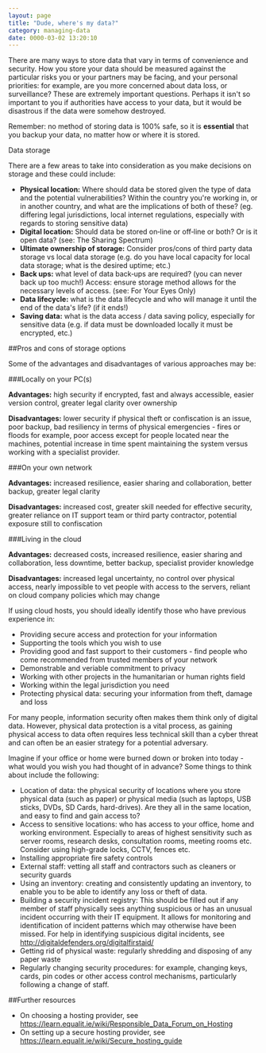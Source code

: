 ```yaml
---
layout: page
title: "Dude, where's my data?"
category: managing-data
date: 0000-03-02 13:20:10
---
```


There are many ways to store data that vary in terms of convenience and security. How you store your data should be measured against the particular risks you or your partners may be facing, and your personal priorities: for example, are you more concerned about data loss, or surveillance? These are extremely important questions. Perhaps it isn't so important to you if authorities have access to your data, but it would be disastrous if the data were somehow destroyed.

Remember: no method of storing data is 100% safe, so it is **essential** that you backup your data, no matter how or where it is stored.  

Data storage

There are a few areas to take into consideration as you make decisions on storage and these could include:

* **Physical location:** Where should data be stored given the type of data and the potential vulnerabilities? Within the country you're working in, or in another country, and what are the implications of both of these? (eg. differing legal jurisdictions, local internet regulations, especially with regards to storing sensitive data)
* **Digital location:** Should data be stored on‐line or off‐line or both? Or is it open data? (see: The Sharing Spectrum)
* **Ultimate ownership of storage:** Consider pros/cons of third party data storage vs local data storage (e.g. do you have local capacity for local data storage; what is the desired uptime; etc.)
* **Back ups:** what level of data back‐ups are required? (you can never back up too much!)
Access: ensure storage method allows for the necessary levels of access. (see: For Your Eyes Only)
* **Data lifecycle:** what is the data lifecycle and who will manage it until the end of the data's life? (if it ends!)
* **Saving data:** what is the data access / data saving policy, especially for sensitive data (e.g. if data must be downloaded locally it must be encrypted, etc.)

##Pros and cons of storage options

Some of the advantages and disadvantages of various approaches may be:

###Locally on your PC(s)

**Advantages:**  high security if encrypted, fast and always accessible, easier version control, greater legal clarity over ownership

**Disadvantages:** lower security if physical theft or confiscation is an issue, poor backup, bad resiliency in terms of physical emergencies - fires or floods for example,  poor access except for people located near the machines, potential increase in time spent maintaining the system versus working with a specialist provider.

###On your own network

**Advantages:** increased resilience, easier sharing and collaboration, better backup, greater legal clarity

**Disadvantages:** increased cost, greater skill needed for effective security, greater reliance on IT support team or third party contractor, potential exposure still to confiscation

###Living in the cloud

**Advantages:** decreased costs, increased resilience, easier sharing and collaboration, less downtime, better backup, specialist provider knowledge

**Disadvantages:** increased legal uncertainty, no control over physical access, nearly impossible to vet people with access to the servers, reliant on cloud company policies which may change

If using cloud hosts, you should ideally identify those who have previous experience in:

* Providing secure access and protection for your information
* Supporting the tools which you wish to use
* Providing good and fast support to their customers - find people who come recommended from trusted members of your network
* Demonstrable and veriable commitment to privacy
* Working with other projects in the humanitarian or human rights field
* Working within the legal jurisdiction you need
* Protecting physical data: securing your information from theft, damage and loss

For many people, information security often makes them think only of digital data. However, physical data protection is a vital process, as gaining physical access to data often requires less technical skill than a cyber threat and can often be an easier strategy for a potential adversary.

Imagine if your office or home were burned down or broken into today - what would you wish you had thought of in advance? Some things to think about include the following:

* Location of data: the physical security of locations where you store physical data (such as paper) or physical media (such as laptops, USB sticks, DVDs, SD Cards, hard-drives). Are they all in the same location, and easy to find and gain access to?
* Access to sensitive locations: who has access to your office, home and working environment. Especially to areas of highest sensitivity such as server rooms, research desks, consultation rooms, meeting rooms etc. Consider using high-grade locks, CCTV, fences etc.
* Installing appropriate fire safety controls
* External staff: vetting all staff and contractors such as cleaners or security guards
* Using an inventory: creating and consistently updating an inventory, to enable you to be able to identify any loss or theft of data.
* Building a security incident registry: This should be filled out if any member of staff physically sees anything suspicious or has an unusual incident occurring with their IT equipment. It allows for monitoring and identification of incident patterns which may otherwise have been missed. For help in identifying suspicious digital incidents, see http://digitaldefenders.org/digitalfirstaid/
* Getting rid of physical waste: regularly shredding and disposing of any paper waste
* Regularly changing security procedures: for example, changing keys, cards, pin codes or other access control mechanisms, particularly following a change of staff.

##Further resources

* On choosing a hosting provider, see https://learn.equalit.ie/wiki/Responsible_Data_Forum_on_Hosting
* On setting up a secure hosting provider, see https://learn.equalit.ie/wiki/Secure_hosting_guide
